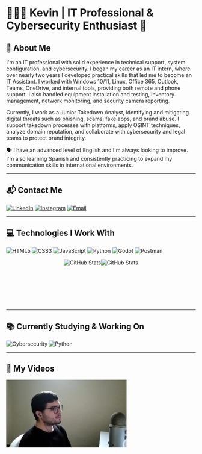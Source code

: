 # 👨🏻‍💻 Kevin | IT Professional & Cybersecurity Enthusiast 👾

## 📝 About Me

I'm an IT professional with solid experience in technical support, system configuration, and cybersecurity. I began my career as an IT intern, where over nearly two years I developed practical skills that led me to become an IT Assistant. I worked with Windows 10/11, Linux, Office 365, Outlook, Teams, OneDrive, and internal tools, providing both remote and phone support. I also handled equipment installation and testing, inventory management, network monitoring, and security camera reporting.

Currently, I work as a Junior Takedown Analyst, identifying and mitigating digital threats such as phishing, scams, fake apps, and brand abuse. I support takedown processes with platforms, apply OSINT techniques, analyze domain reputation, and collaborate with cybersecurity and legal teams to protect brand integrity.

🗣️ I have an advanced level of English and I'm always looking to improve. I'm also learning Spanish and consistently practicing to expand my communication skills in international environments.

---

## 📬 Contact Me

<div align="left">

[![LinkedIn](https://img.shields.io/badge/LinkedIn-0077B5?style=for-the-badge&logo=linkedin&logoColor=white)](https://www.linkedin.com/in/kjoseber/)
[![Instagram](https://img.shields.io/badge/Instagram-E4405F?style=for-the-badge&logo=instagram&logoColor=white)](https://www.instagram.com/kevinricardino/)
[![Email](https://img.shields.io/badge/Email-D14836?style=for-the-badge&logo=gmail&logoColor=white)](mailto:kevin.j.bernardes@gmail.com)

</div>

---

## 💻 Technologies I Work With

<div align="left">

![HTML5](https://img.shields.io/badge/HTML5-E34F26?style=for-the-badge&logo=html5&logoColor=white)
![CSS3](https://img.shields.io/badge/CSS3-1572B6?style=for-the-badge&logo=css3&logoColor=white)
![JavaScript](https://img.shields.io/badge/JavaScript-F7DF1E?style=for-the-badge&logo=javascript&logoColor=black)
![Python](https://img.shields.io/badge/Python-3776AB?style=for-the-badge&logo=python&logoColor=white)
![Godot](https://img.shields.io/badge/Godot-478CBF?style=for-the-badge&logo=godot-engine&logoColor=white)
![Postman](https://img.shields.io/badge/Postman-FF6C37?style=for-the-badge&logo=postman&logoColor=white)

<center>
  <div style="display: flex; flex-wrap: nowrap; overflow-x: hidden; justify-content: center; align-items: center; max-width: 640px;">
    <img
      alt="GitHub Stats"
      src="https://github-readme-stats.vercel.app/api?username=KevinRicardino&show_icons=true&theme=tokyonight&include_all_commits=true&locale=pt-br"
      style="height: 120px; width: auto; flex-shrink: 0; object-fit: contain; margin: 0; padding: 0; border: none;"
    />
    <img
      alt="GitHub Stats"
      src="https://github-readme-stats.vercel.app/api/top-langs/?username=KevinRicardino&theme=tokyonight&layout=compact&custom_title=Tecnologias&langs_count=9"
      style="height: 120px; width: auto; flex-shrink: 0; object-fit: contain; margin: 0; padding: 0; border: none;"
    />
  </div>
</center>

</div>

---

## 📚 Currently Studying & Working On

<div align="left">

![Cybersecurity](https://img.shields.io/badge/Cybersecurity-005CFF?style=for-the-badge&logo=kalilinux&logoColor=white)
![Python](https://img.shields.io/badge/Python-3776AB?style=for-the-badge&logo=python&logoColor=white)

</div>

---

## 🎥 My Videos

<div align="left">

[![Thumbnail do vídeo](images/instagram-thumbnail-1.jpg)](https://www.instagram.com/p/DIgZuFtx8f1/)

</div>






